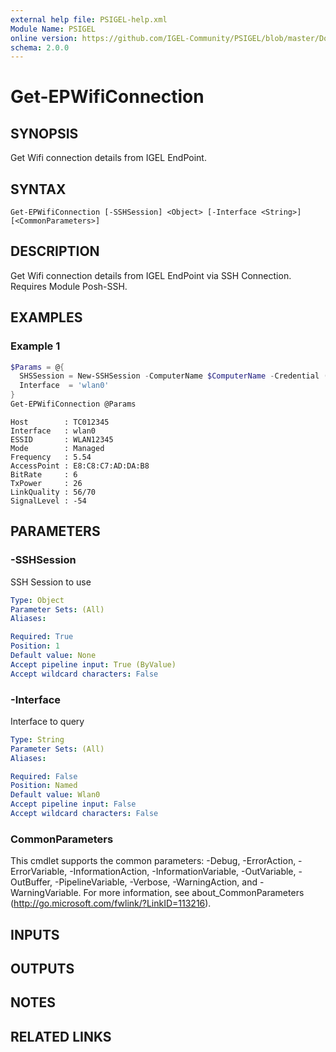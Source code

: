 ```yaml
---
external help file: PSIGEL-help.xml
Module Name: PSIGEL
online version: https://github.com/IGEL-Community/PSIGEL/blob/master/Docs/Get-EPWifiConnection.md
schema: 2.0.0
---
```


# Get-EPWifiConnection

## SYNOPSIS
Get Wifi connection details from IGEL EndPoint.

## SYNTAX

```
Get-EPWifiConnection [-SSHSession] <Object> [-Interface <String>] [<CommonParameters>]
```

## DESCRIPTION
Get Wifi connection details from IGEL EndPoint via SSH Connection.
Requires Module Posh-SSH.

## EXAMPLES

### Example 1
```powershell
$Params = @{
  SHSSession = New-SSHSession -ComputerName $ComputerName -Credential (Get-Credential) -AcceptKey
  Interface  = 'wlan0'
}
Get-EPWifiConnection @Params
```

```
Host        : TC012345
Interface   : wlan0
ESSID       : WLAN12345
Mode        : Managed
Frequency   : 5.54
AccessPoint : E8:C8:C7:AD:DA:B8
BitRate     : 6
TxPower     : 26
LinkQuality : 56/70
SignalLevel : -54
```

## PARAMETERS

### -SSHSession
SSH Session to use

```yaml
Type: Object
Parameter Sets: (All)
Aliases:

Required: True
Position: 1
Default value: None
Accept pipeline input: True (ByValue)
Accept wildcard characters: False
```

### -Interface
Interface to query

```yaml
Type: String
Parameter Sets: (All)
Aliases:

Required: False
Position: Named
Default value: Wlan0
Accept pipeline input: False
Accept wildcard characters: False
```

### CommonParameters
This cmdlet supports the common parameters: -Debug, -ErrorAction, -ErrorVariable, -InformationAction, -InformationVariable, -OutVariable, -OutBuffer, -PipelineVariable, -Verbose, -WarningAction, and -WarningVariable. For more information, see about_CommonParameters (http://go.microsoft.com/fwlink/?LinkID=113216).

## INPUTS

## OUTPUTS

## NOTES

## RELATED LINKS
